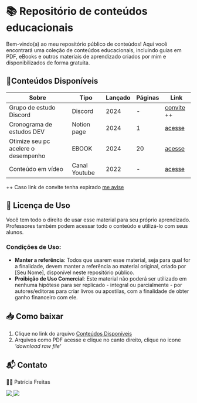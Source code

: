 # 📚 Repositório de conteúdos educacionais


Bem-vindo(a) ao meu repositório público de conteúdos! Aqui você encontrará uma coleção de conteúdos educacionais, incluindo guias em PDF, eBooks e outros materiais de aprendizado criados por mim e disponibilizados de forma gratuita.

## 📂Conteúdos Disponíveis

| Sobre  | Tipo    | Lançado | Páginas | Link   |
|--------|---------|-----|---------|--------|
|Grupo de estudo Discord|  Discord | 2024| -   |<a href="https://discord.gg/HQPU5x4DMD" target="_blank">convite</a> ++
|Cronograma de estudos DEV | Notion page | 2024| 1   |<a href="https://bit.ly/cronograma-estudos-dev" target="_blank">acesse</a>
| Otimize seu pc acelere o desempenho| EBOOK|2024| 20      |<a href="https://bit.ly/3Aqiogx" target="_blank">acesse</a>
| Conteúdo em vídeo| Canal Youtube|2022| -    | <a href="https://www.youtube.com/@patyfreitasbr" target="_blank">acesse</a>

++ Caso link de convite tenha expirado [me avise](https://www.instagram.com/patyfreitasbr)


## 📜 Licença de Uso

Você tem todo o direito de usar esse material para seu próprio aprendizado. Professores também podem acessar todo o conteúdo e utilizá-lo com seus alunos.

### Condições de Uso:
- **Manter a referência**: Todos que usarem esse material, seja para qual for a finalidade, devem manter a referência ao material original, criado por [Seu Nome], disponível neste repositório público.
- **Proibição de Uso Comercial**: Este material não poderá ser utilizado em nenhuma hipótese para ser replicado - integral ou parcialmente - por autores/editoras para criar livros ou apostilas, com a finalidade de obter ganho financeiro com ele.

## 📥 Como baixar

1. Clique no link do arquivo  [Conteúdos Disponíveis](conteudos-disponiveis)
2. Arquivos como PDF acesse e clique no canto direito, clique no icone *'download raw file'*


## 📬 Contato

👩‍💻 Patrícia Freitas

 <div><a href="https://www.linkedin.com/in/patyfreitasbr"><img src="https://img.shields.io/badge/LinkedIn-0077B5?style=for-the-badge&logo=linkedin&logoColor=white" target="_blank"></>
  <a href="https://www.instagram.com/patyfreitasbr"><img src="https://img.shields.io/badge/Instagram-E4405F?style=for-the-badge&logo=instagram&logoColor=white" target="_blank"></></div>
